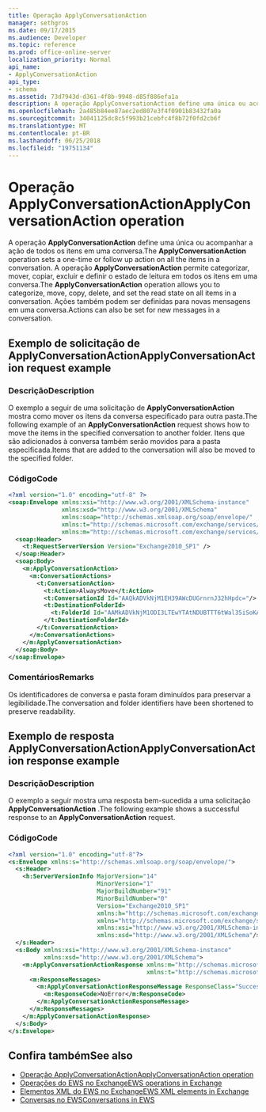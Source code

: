 ```yaml
---
title: Operação ApplyConversationAction
manager: sethgros
ms.date: 09/17/2015
ms.audience: Developer
ms.topic: reference
ms.prod: office-online-server
localization_priority: Normal
api_name:
- ApplyConversationAction
api_type:
- schema
ms.assetid: 73d7943d-d361-4f8b-9948-d85f886efa1a
description: A operação ApplyConversationAction define uma única ou acompanhar a ação de todos os itens em uma conversa. A operação ApplyConversationAction permite categorizar, mover, copiar, excluir e definir o estado de leitura em todos os itens em uma conversa. Ações também podem ser definidas para novas mensagens em uma conversa.
ms.openlocfilehash: 2a485b84ee87aec2ed807e3f4f0901b83432fa0a
ms.sourcegitcommit: 34041125dc8c5f993b21cebfc4f8b72f0fd2cb6f
ms.translationtype: MT
ms.contentlocale: pt-BR
ms.lasthandoff: 06/25/2018
ms.locfileid: "19751134"
---
```

# <a name="applyconversationaction-operation"></a><span data-ttu-id="b502a-105">Operação ApplyConversationAction</span><span class="sxs-lookup"><span data-stu-id="b502a-105">ApplyConversationAction operation</span></span>

<span data-ttu-id="b502a-106">A operação **ApplyConversationAction** define uma única ou acompanhar a ação de todos os itens em uma conversa.</span><span class="sxs-lookup"><span data-stu-id="b502a-106">The **ApplyConversationAction** operation sets a one-time or follow up action on all the items in a conversation.</span></span> <span data-ttu-id="b502a-107">A operação **ApplyConversationAction** permite categorizar, mover, copiar, excluir e definir o estado de leitura em todos os itens em uma conversa.</span><span class="sxs-lookup"><span data-stu-id="b502a-107">The **ApplyConversationAction** operation allows you to categorize, move, copy, delete, and set the read state on all items in a conversation.</span></span> <span data-ttu-id="b502a-108">Ações também podem ser definidas para novas mensagens em uma conversa.</span><span class="sxs-lookup"><span data-stu-id="b502a-108">Actions can also be set for new messages in a conversation.</span></span> 
  
## <a name="applyconversationaction-request-example"></a><span data-ttu-id="b502a-109">Exemplo de solicitação de ApplyConversationAction</span><span class="sxs-lookup"><span data-stu-id="b502a-109">ApplyConversationAction request example</span></span>

### <a name="description"></a><span data-ttu-id="b502a-110">Descrição</span><span class="sxs-lookup"><span data-stu-id="b502a-110">Description</span></span>

<span data-ttu-id="b502a-111">O exemplo a seguir de uma solicitação de **ApplyConversationAction** mostra como mover os itens da conversa especificado para outra pasta.</span><span class="sxs-lookup"><span data-stu-id="b502a-111">The following example of an **ApplyConversationAction** request shows how to move the items in the specified conversation to another folder.</span></span> <span data-ttu-id="b502a-112">Itens que são adicionados à conversa também serão movidos para a pasta especificada.</span><span class="sxs-lookup"><span data-stu-id="b502a-112">Items that are added to the conversation will also be moved to the specified folder.</span></span> 
  
### <a name="code"></a><span data-ttu-id="b502a-113">Código</span><span class="sxs-lookup"><span data-stu-id="b502a-113">Code</span></span>

```XML
<?xml version="1.0" encoding="utf-8" ?>
<soap:Envelope xmlns:xsi="http://www.w3.org/2001/XMLSchema-instance"
               xmlns:xsd="http://www.w3.org/2001/XMLSchema"
               xmlns:soap="http://schemas.xmlsoap.org/soap/envelope/"
               xmlns:t="http://schemas.microsoft.com/exchange/services/2006/types"
               xmlns:m="http://schemas.microsoft.com/exchange/services/2006/messages">
  <soap:Header>
    <t:RequestServerVersion Version="Exchange2010_SP1" />
  </soap:Header>
  <soap:Body>
    <m:ApplyConversationAction>
      <m:ConversationActions>
        <t:ConversationAction>
          <t:Action>AlwaysMove</t:Action>
          <t:ConversationId Id="AAQkADVkNjM1EH39AWcDUGrnrnJ32hHpdc="/>
          <t:DestinationFolderId>
            <t:FolderId Id="AAMkADVkNjM1ODI3LTEwYTAtNDUBTTT6tWal35iSoKAAAABZZWAAA="/>
          </t:DestinationFolderId>
        </t:ConversationAction>
      </m:ConversationActions>
    </m:ApplyConversationAction>
  </soap:Body>
</soap:Envelope>
```

### <a name="remarks"></a><span data-ttu-id="b502a-114">Comentários</span><span class="sxs-lookup"><span data-stu-id="b502a-114">Remarks</span></span>

<span data-ttu-id="b502a-115">Os identificadores de conversa e pasta foram diminuídos para preservar a legibilidade.</span><span class="sxs-lookup"><span data-stu-id="b502a-115">The conversation and folder identifiers have been shortened to preserve readability.</span></span>
  
## <a name="applyconversationaction-response-example"></a><span data-ttu-id="b502a-116">Exemplo de resposta ApplyConversationAction</span><span class="sxs-lookup"><span data-stu-id="b502a-116">ApplyConversationAction response example</span></span>

### <a name="description"></a><span data-ttu-id="b502a-117">Descrição</span><span class="sxs-lookup"><span data-stu-id="b502a-117">Description</span></span>

<span data-ttu-id="b502a-118">O exemplo a seguir mostra uma resposta bem-sucedida a uma solicitação **ApplyConversationAction** .</span><span class="sxs-lookup"><span data-stu-id="b502a-118">The following example shows a successful response to an **ApplyConversationAction** request.</span></span> 
  
### <a name="code"></a><span data-ttu-id="b502a-119">Código</span><span class="sxs-lookup"><span data-stu-id="b502a-119">Code</span></span>

```XML
<?xml version="1.0" encoding="utf-8"?>
<s:Envelope xmlns:s="http://schemas.xmlsoap.org/soap/envelope/">
  <s:Header>
    <h:ServerVersionInfo MajorVersion="14" 
                         MinorVersion="1" 
                         MajorBuildNumber="91" 
                         MinorBuildNumber="0" 
                         Version="Exchange2010_SP1" 
                         xmlns:h="http://schemas.microsoft.com/exchange/services/2006/types" 
                         xmlns="http://schemas.microsoft.com/exchange/services/2006/types" 
                         xmlns:xsi="http://www.w3.org/2001/XMLSchema-instance" 
                         xmlns:xsd="http://www.w3.org/2001/XMLSchema"/>
  </s:Header>
  <s:Body xmlns:xsi="http://www.w3.org/2001/XMLSchema-instance" 
          xmlns:xsd="http://www.w3.org/2001/XMLSchema">
    <m:ApplyConversationActionResponse xmlns:m="http://schemas.microsoft.com/exchange/services/2006/messages" 
                                       xmlns:t="http://schemas.microsoft.com/exchange/services/2006/types">
      <m:ResponseMessages>
        <m:ApplyConversationActionResponseMessage ResponseClass="Success">
          <m:ResponseCode>NoError</m:ResponseCode>
        </m:ApplyConversationActionResponseMessage>
      </m:ResponseMessages>
    </m:ApplyConversationActionResponse>
  </s:Body>
</s:Envelope>
```

## <a name="see-also"></a><span data-ttu-id="b502a-120">Confira também</span><span class="sxs-lookup"><span data-stu-id="b502a-120">See also</span></span>

- [<span data-ttu-id="b502a-121">Operação ApplyConversationAction</span><span class="sxs-lookup"><span data-stu-id="b502a-121">ApplyConversationAction operation</span></span>](applyconversationaction-operation.md)
- [<span data-ttu-id="b502a-122">Operações do EWS no Exchange</span><span class="sxs-lookup"><span data-stu-id="b502a-122">EWS operations in Exchange</span></span>](ews-operations-in-exchange.md)
- [<span data-ttu-id="b502a-123">Elementos XML do EWS no Exchange</span><span class="sxs-lookup"><span data-stu-id="b502a-123">EWS XML elements in Exchange</span></span>](ews-xml-elements-in-exchange.md)
- [<span data-ttu-id="b502a-124">Conversas no EWS</span><span class="sxs-lookup"><span data-stu-id="b502a-124">Conversations in EWS</span></span>](http://msdn.microsoft.com/library/91e64629-db6c-4c94-9dcb-d386232e8467%28Office.15%29.aspx)

